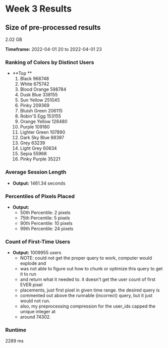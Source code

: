 # Week 3 Results

## Size of pre-processed results
2.02 GB

**Timeframe:** 2022-04-01 20 to 2022-04-01 23

### Ranking of Colors by Distinct Users
- **Top **
  1. Black                  968748
  2. White                  675742
  3. Blood Orange           598784
  4. Dusk Blue              338155
  5. Sun Yellow             251045
  6. Pinky                  209369
  7. Bluish Green           206115
  8. Robin'S Egg            153155
  9. Orange Yellow          128480
  10. Purple                109180
  11. Lighter Green         107890
  12. Dark Sky Blue          88397
  13. Grey                   63239
  14. Light Grey             60834
  15. Sepia                  55968
  16. Pinky Purple           35221

### Average Session Length
- **Output:** 1461.34 seconds

### Percentiles of Pixels Placed
- **Output:**
  - 50th Percentile: 2 pixels
  - 75th Percentile: 5 pixels
  - 90th Percentile: 10 pixels
  - 99th Percentile: 24 pixels

### Count of First-Time Users
- **Output:** 1009955 users
  - NOTE: could not get the proper query to work, computer would explode and
  - was not able to figure out how to chunk or optimize this query to get it to run
  - and return what it needed to. it doesn't get the user count of first EVER pixel
  - placements, just first pixel in given time range. the desired query is
  - commented out above the runnable (incorrect) query, but it just would not run.
  - also, my preprocessing compression for the user_ids capped the unique integer at
  - around 74302.

### Runtime
2289 ms
